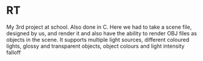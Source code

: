 # RT

My 3rd project at school. Also done in C. Here we had to take a scene file, designed by us, and render it and also have the ability to render OBJ files as objects in the scene. It supports multiple light sources, different coloured lights, glossy and transparent objects, object colours and light intensity falloff
